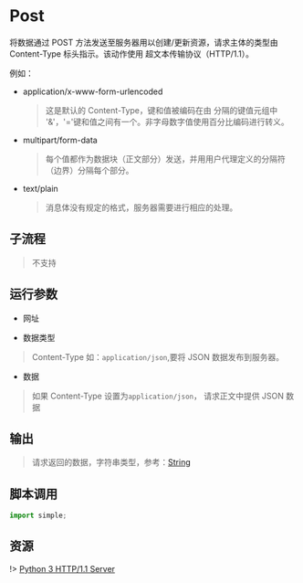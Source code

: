 # Post 
将数据通过 POST 方法发送至服务器用以创建/更新资源，请求主体的类型由 Content-Type 标头指示。该动作使用 超文本传输协议（HTTP/1.1）。

例如：

* application/x-www-form-urlencoded
  > 这是默认的 Content-Type，键和值被编码在由 分隔的键值元组中 '&'，'='键和值之间有一个。非字母数字值使用百分比编码进行转义。
* multipart/form-data
  > 每个值都作为数据块（正文部分）发送，并用用户代理定义的分隔符（边界）分隔每个部分。

* text/plain
  > 消息体没有规定的格式，服务器需要进行相应的处理。

## 子流程
> 不支持


## 运行参数

* 网址
> 
* 数据类型
>  Content-Type 如：`application/json`,要将 JSON 数据发布到服务器。
* 数据
> 如果  Content-Type 设置为`application/json`， 请求正文中提供 JSON 数据


## 输出

> 请求返回的数据，字符串类型，参考：[String](../types/String.md)    


## 脚本调用

```python
import simple;

```

## 资源


!>  [Python 3 HTTP/1.1 Server](https://gist.github.com/andystanton/2ec0dca0bf6de90c2000025319f63e2d)